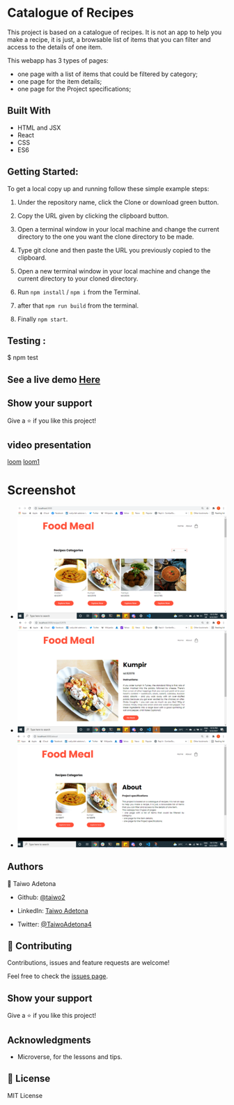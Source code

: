 # Catalogue of Recipes
This project is based on a catalogue of recipes. It is not an app to help you make a recipe, it is just, a browsable list of items that you can filter and access to the details of one item.

This webapp has 3 types of pages:
* one page with a list of items that could be filtered by category;
* one page for the item details;
* one page for the Project specifications;

## Built With
* HTML and JSX
* React
* CSS
* ES6

## Getting Started:

To get a local copy up and running follow these simple example steps:

1. Under the repository name, click the Clone or download green button.

2. Copy the URL given by clicking the clipboard button.


3. Open a terminal window in your local machine and change the current directory to the one you
   want the clone directory to be made.

4. Type  git clone and then paste the URL you previously copied to the clipboard.

5. Open a new terminal window in your local machine and change the current directory to your
   cloned directory.

6. Run `npm install` / `npm i` from the Terminal.

7. after that `npm run build` from the terminal.

8. Finally `npm start`.

## Testing :

$ npm test

## See a live demo [Here](https://nervous-aryabhata-c30a75.netlify.app/)

## Show your support
Give a ⭐️ if you like this project!
 
## video presentation
[loom](https://www.loom.com/share/2800388836af491c98e4b95fc0a5bfb3)
[loom1](https://www.loom.com/share/fe51f5afcbea4b568bbde1660370fc4e)

# Screenshot

* ![Home](./doc/food.png)
* ![Details](./doc/details.png)
* ![About](./doc/about.png)

## Authors

👤 Taiwo Adetona

- Github: [@taiwo2](https://github.com/taiwo2)

- LinkedIn: [Taiwo Adetona](https://www.linkedin.com/in/taiwo-adetona/)

- Twitter: [@TaiwoAdetona4](https://twitter.com/TaiwoAdetona4/)

## 🤝 Contributing

Contributions, issues and feature requests are welcome!

Feel free to check the [issues page](../../issues/).


## Show your support

Give a ⭐️ if you like this project!


## Acknowledgments

- Microverse, for the lessons and tips.

## 📝 License

MIT License
